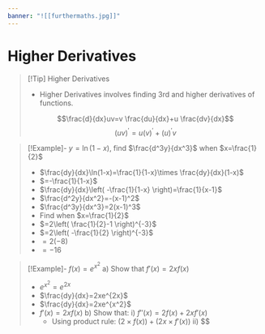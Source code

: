 ```yaml
---
banner: "![[furthermaths.jpg]]"
---
```

# Higher Derivatives

> [!Tip] Higher Derivatives 
> - Higher Derivatives involves finding 3rd and higher derivatives of functions.
> 
> $$\frac{d}{dx}uv=v \frac{du}{dx}+u \frac{dv}{dx}$$
> $$(uv)^{'}=u(v)^{'}+(u)^{'}v$$

> [!Example]- $y=\ln(1-x)$, find $\frac{d^3y}{dx^3}$ when $x=\frac{1}{2}$
> - $\frac{dy}{dx}\ln(1-x)=\frac{1}{1-x}\times \frac{dy}{dx}(1-x)$
> - $=-\frac{1}{1-x}$
> - $\frac{dy}{dx}\left( -\frac{1}{1-x} \right)=\frac{1}{x-1}$
> - $\frac{d^2y}{dx^2}=-(x-1)^2$
> - $\frac{d^3y}{dx^3}=2(x-1)^3$
> - Find when $x=\frac{1}{2}$
> - $=2\left( \frac{1}{2}-1 \right)^{-3}$
> - $=2\left( -\frac{1}{2} \right)^{-3}$
> - $=2(-8)$
> - $=-16$

> [!Example]- $f(x)=e^{x^{2}}$
> a) Show that $f'(x)=2xf(x)$
> 	- $e^{x^2}=e^{2x}$
> 	- $\frac{dy}{dx}=2xe^{2x}$
> 	- $\frac{dy}{dx}=2xe^{x^2}$
> 	- $f'(x)=2xf(x)$
> b) Show that:
> 	i) $f''(x)=2f(x)+2xf'(x)$
> 		- Using product rule: $(2\times f(x))+(2x\times f'(x))$
> 	ii) $$

